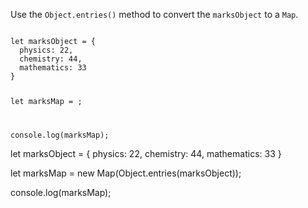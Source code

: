 Use the `Object.entries()` method to
convert the `marksObject` to a `Map`.

<Editor type="exercise" lang="javascript">
<code>
let marksObject = {
  physics: 22,
  chemistry: 44,
  mathematics: 33
}

let marksMap = ;

console.log(marksMap);
</code>

<solution>
let marksObject = {
  physics: 22,
  chemistry: 44,
  mathematics: 33
}

let marksMap = new Map(Object.entries(marksObject));

console.log(marksMap);
</solution>
</Editor>